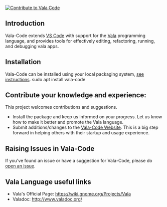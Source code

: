 [![Contribute to Vala Code](https://img.shields.io/badge/help-donate-551A8B.svg)](https://www.paypal.me/GeorgeAslanis) 

## Introduction
Vala-Code extends [VS Code](https://code.visualstudio.com/) with support for the
[Vala](https://www.valadoc.org/) programming language, and provides tools for
effectively editing, refactoring, running, and debugging vala apps.

## Installation
Vala-Code can be installed using your local packaging system, [see instructions](https://github.com/osstekz/vala-code.git/tree/master/ppa).
    sudo apt install vala-code

## Contribute your knowledge and experience:
This project welcomes contributions and suggestions. 
- Install the package and keep us informed on your progress. Let us know how to make it better and promote the Vala language.
- Submit additions/changes to the [Vala-Code Website](https://github.com/osstekz/vala-code-web).  This is a big step forward in helping others with their startup and usage experience.

## Raising Issues in Vala-Code
If you've found an issue or have a suggestion for Vala-Code, please do [open an issue](https://github.com/osstekz/vala-code/issues).

## Vala Language useful links
- Vala's Official Page: https://wiki.gnome.org/Projects/Vala
- Valadoc: http://www.valadoc.org/

